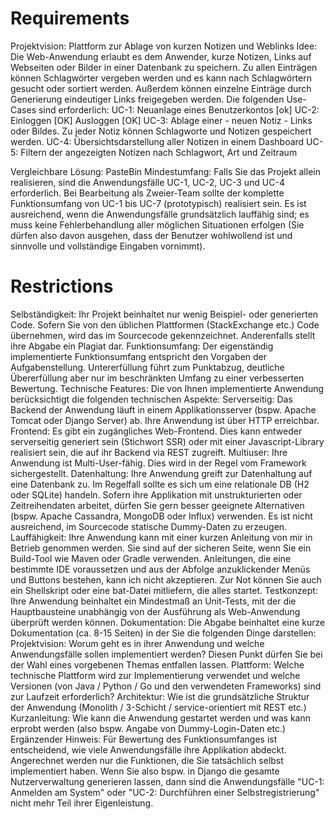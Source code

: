 # Requirements

Projektvision: Plattform zur Ablage von kurzen Notizen und Weblinks
Idee: Die Web-Anwendung erlaubt es dem Anwender, kurze Notizen, Links auf Webseiten oder Bilder in einer Datenbank zu speichern. Zu allen Einträgen können Schlagwörter vergeben werden und es kann nach Schlagwörtern gesucht oder sortiert werden. Außerdem können einzelne Einträge durch Generierung eindeutiger Links freigegeben werden.
Die folgenden Use-Cases sind erforderlich:
UC-1: Neuanlage eines Benutzerkontos [ok]
UC-2:   Einloggen [OK]
        Ausloggen [OK]
UC-3: Ablage einer 
      - neuen Notiz 
      - Links oder Bildes. Zu jeder Notiz können Schlagworte und Notizen gespeichert werden.
UC-4: Übersichtsdarstellung aller Notizen in einem Dashboard
UC-5: Filtern der angezeigten Notizen nach Schlagwort, Art und Zeitraum

Vergleichbare Lösung: PasteBin
Mindestumfang: Falls Sie das Projekt allein realisieren, sind die Anwendungsfälle UC-1, UC-2, UC-3 und UC-4 erforderlich. Bei Bearbeitung als Zweier-Team sollte der komplette Funktionsumfang von UC-1 bis UC-7 (prototypisch) realisiert sein. Es ist ausreichend, wenn die Anwendungsfälle grundsätzlich lauffähig sind; es muss keine Fehlerbehandlung aller möglichen Situationen erfolgen (Sie dürfen also davon ausgehen, dass der Benutzer wohlwollend ist und sinnvolle und vollständige Eingaben vornimmt).

# Restrictions

Selbständigkeit: Ihr Projekt beinhaltet nur wenig Beispiel- oder generierten Code. Sofern Sie von den üblichen Plattformen (StackExchange etc.) Code übernehmen, wird das im Sourcecode gekennzeichnet. Anderenfalls stellt ihre Abgabe ein Plagiat dar.
Funktionsumfang: Der eigenständig implementierte Funktionsumfang entspricht den Vorgaben der Aufgabenstellung. Untererfüllung führt zum Punktabzug, deutliche Übererfüllung aber nur im beschränkten Umfang zu einer verbesserten Bewertung.
Technische Features: Die von Ihnen implementierte Anwendung berücksichtigt die folgenden technischen Aspekte:
Serverseitig: Das Backend der Anwendung läuft in einem Applikationsserver (bspw. Apache Tomcat oder Django Server) ab. Ihre Anwendung ist über HTTP erreichbar.
Frontend: Es gibt ein zugängliches Web-Frontend. Dies kann entweder serverseitig generiert sein (Stichwort SSR) oder mit einer Javascript-Library realisiert sein, die auf ihr Backend via REST zugreift.
Multiuser: Ihre Anwendung ist Multi-User-fähig. Dies wird in der Regel vom Framework sichergestellt.
Datenhaltung: Ihre Anwendung greift zur Datenhaltung auf eine Datenbank zu. Im Regelfall sollte es sich um eine relationale DB (H2 oder SQLite) handeln. Sofern ihre Applikation mit unstrukturierten oder Zeitreihendaten arbeitet, dürfen Sie gern besser geeignete Alternativen (bspw. Apache Cassandra, MongoDB oder Influx) verwenden. Es ist nicht ausreichend, im Sourcecode statische Dummy-Daten zu erzeugen.
Lauffähigkeit: Ihre Anwendung kann mit einer kurzen Anleitung von mir in Betrieb genommen werden. Sie sind auf der sicheren Seite, wenn Sie ein Build-Tool wie Maven oder Gradle verwenden. Anleitungen, die eine bestimmte IDE voraussetzen und aus der Abfolge anzuklickender Menüs und Buttons bestehen, kann ich nicht akzeptieren. Zur Not können Sie auch ein Shellskript oder eine bat-Datei mitliefern, die alles startet.
Testkonzept: Ihre Anwendung beinhaltet ein Mindestmaß an Unit-Tests, mit der die Hauptbausteine unabhängig von der Ausführung als Web-Anwendung überprüft werden können.
Dokumentation: Die Abgabe beinhaltet eine kurze Dokumentation (ca. 8-15 Seiten) in der Sie die folgenden Dinge darstellen:
Projektvision: Worum geht es in ihrer Anwendung und welche Anwendungsfälle sollen implementiert werden? Diesen Punkt dürfen Sie bei der Wahl eines vorgebenen Themas entfallen lassen.
Plattform: Welche technische Plattform wird zur Implementierung verwendet und welche Versionen (von Java / Python / Go und den verwendeten Frameworks) sind zur Laufzeit erforderlich?
Architektur: Wie ist die grundsätzliche Struktur der Anwendung (Monolith / 3-Schicht / service-orientiert mit REST etc.)
Kurzanleitung: Wie kann die Anwendung gestartet werden und was kann erprobt werden (also bspw. Angabe von Dummy-Login-Daten etc.)
Ergänzender Hinweis: Für Bewertung des Funktionsumfanges ist entscheidend, wie viele Anwendungsfälle ihre Applikation abdeckt. Angerechnet werden nur die Funktionen, die Sie tatsächlich selbst implementiert haben. Wenn Sie also bspw. in Django die gesamte Nutzerverwaltung generieren lassen, dann sind die Anwendungsfälle "UC-1: Anmelden am System" oder "UC-2: Durchführen einer Selbstregistrierung" nicht mehr Teil ihrer Eigenleistung.